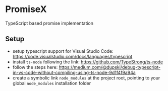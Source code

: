 # PromiseX
TypeScript based promise implementation

## Setup
- setup typescript support for Visual Studio Code: https://code.visualstudio.com/docs/languages/typescript
- install `ts-node` following the link: https://github.com/TypeStrong/ts-node
- follow the steps here: https://medium.com/@dupski/debug-typescript-in-vs-code-without-compiling-using-ts-node-9d1f4f9a94a
- create a symbolic link `node_modules` at the project root, pointing to your global `node_modules` installation folder
